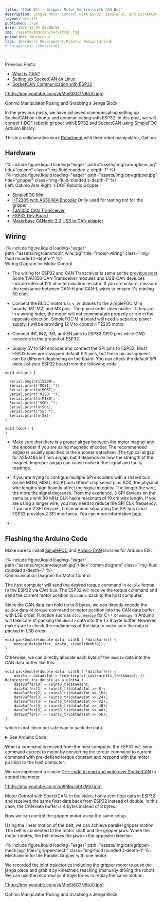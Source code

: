 ```yaml
---
title: "[CAN 04] - Gripper Motor Control with CAN Bus"
description: Single Motor Control with ESP32, simpleFOC, and SocketCAN for Robotic Gripper
layout: distill
published: true
date: 2023-12-05 00:00:00
img: /assets/img/can/socketcan.jpg
permalink: /motorcan/
tags: [Hardware Development,Robotic Manipulation]
# categories: robotics101

---
```


Previous Posts:
- [What is CAN?](/aboutcan/)
- [Setting up SocketCAN on Linux](/socketcan/)
- [SocketCAN Communication with ESP32](/esp32can/)



[!(http://img.youtube.com/vi/MmSt8G7N8ik/0.jpg)](http://www.youtube.com/watch?v=MmSt8G7N8ik)
<div class="caption">
   Optimo Manipulator Pusing and Grabbing a Jenga Block
</div>

In the previous posts, we have achieved communicating setting up SocketCAN on Ubuntu and communicating with ESP32. In this post, we will control 1-DOF roboric girpper with ESP32 and SocketCAN using [SimpleFOC](https://simplefoc.com/) Arduino library.

This is a collaborative work [Roboligent](https://roboligent.com/) with their robot manipulator, Optimo.

## Hardware

<div class="row">
    <div class="col-sm mt-3 mt-md-0">
        {% include figure.liquid loading="eager" path="assets/img/can/optimo.jpg" title="optimo" class="img-fluid rounded z-depth-1" %}
    </div>
    <div class="col-sm mt-3 mt-md-0">
        {% include figure.liquid loading="eager" path="assets/img/can/gripper.jpg" title="gripper" class="img-fluid rounded z-depth-1" %}
    </div>
</div>
<div class="caption">
  Left: Optimo Arm Right: 1-DOF Robotic Gripper
</div>

- [SimpleFOC Mini](https://docs.simplefoc.com/simplefocmini)
- [HT2205 with AS5048A Encoder](https://www.aliexpress.com/i/2251832870920974.html?gatewayAdapt=4itemAdapt) Onlly used for testing not for the gripper
- [TJA1050 CAN Transceiver](https://www.amazon.com/Comimark-Transceiver-TJA1050-Controller-Schnittstelle/dp/B07W4VZ2F2)
- [ESP32 Dev Board](https://a.co/d/8sRDkUT)
- [Makerbase CANable 2.0 USB to CAN adapter](https://makerbase3d.com/product/makerbase-canable-v2/?srsltid=AfmBOoo8SgfMBKoPkINomkXkyG8g6XlvwngQso5DAq0qLKPFEoTqkcba)



## Wiring
<div class="row">
    <div class="col-sm mt-3 mt-md-0">
        {% include figure.liquid loading="eager" path="assets/img/can/motor_wire.jpg" title="motor-wiring" class="img-fluid rounded z-depth-1" %}
    </div>
</div>
<div class="caption">
 Wiring Diagram for Motor Control
</div>

- The wiring for ESP32 and CAN Transceiver is same as the [previous post](/esp32can/). Some TJA1050 CAN Transceiver modules and USB-CAN deviuces include internal 120 ohm termination resistor. If you are unsure, measure the resistance between CAN-H and CAN-L wires to ensure it's reading 60 ohm.

- Connect the BLDC motor's u, v, w phases to the SimpleFOC Mini boards' M1, M2, and M3 pins. The phase order does matter. If they are in a wrong order, the motor will not commmutate properly or run in the opposite direction. SimpleFOC Mini board will need a separate power supply. I will be providing 12 V to control HT2205 motor. 

- Connect IN1, IN2, IN3, and EN pins to ESP32 GPIO pins while GND connects to the ground of ESP32.

- Supply 5V to SPI encoder and connect the SPI pins to ESP32. Most ESP32 have pre-assigned default SPI pins, but these pin assignment can be different depending on the board. You can check the default SPI pinout of your ESP32 board from the following code
```
void setup() {
  
  Serial.begin(115200);
  Serial.print("MOSI: ");
  Serial.println(MOSI);
  Serial.print("MISO: ");
  Serial.println(MISO);
  Serial.print("SCK: ");
  Serial.println(SCK);
  Serial.print("SS: ");
  Serial.println(SS);  
}

void loop() {
}
```


- Make sure that there is a proper airgap between the motor magnet and the encoder if you are using magnetic encoder. The recommended airgap is usually specified in the encoder datasheet. The typical airgap for AS5048a is 1 mm airgap, but it depends on how the strength of the magnet. Improper airgap can cause noise in the signal and faulty readings.

- If you are trying to configue multiple SPI encoders with a shared bus (same MOSI, MISO, SCLK) but differnt chip select pins (CS), the physical wire lengths significantly affect the signal integrity. The longer the wire, the more the signal degrades. From my exerience, 3 SPI devices on the same bus with 80 MHz CLK had a maximum of 10 cm wire length. If you are using a longer wire, you may need to reduce the SPI CLK frequency. If you are 2 SPI devices, I recommend separating the SPI bus since ESP32 provides 2 SPI interfaces. You can more information [here](https://randomnerdtutorials.com/esp32-spi-communication-arduino/).

- 
## Flashing the Arduino Code

Make sure to install [SimpleFOC](https://docs.simplefoc.com/installation) and [Arduio-CAN](https://github.com/sandeepmistry/arduino-CAN) libraries for Arduino IDE. 

<div class="row">
    <div class="col-sm mt-3 mt-md-0">
        {% include figure.liquid loading="eager" path="assets/img/can/diagram.jpg" title="comm-diagram" class="img-fluid rounded z-depth-1" %}
    </div>
</div>
<div class="caption">
 Communication Diagram for Motor Control
</div>

The host computer will send the desired torque command in `double` format to the ESP32 via CAN bus. The ESP32 will receive the torque command and send the current motor position in `double` back to the host computer.

Since the CAN data can hold up to 8 bytes, we can directly encode the `double` data of torque command or motor position into the CAN data buffer with LSB order. Function such as `std::memcpy` for C++ or `memcpy` in Arduino will take care of packing the `double` data into the 1 x 8 byte buffer. However, make sure to check the endianness of the data to make sure the data is packed in LSB order.
```
void packDouble(double data, uint8_t *dataBuffer) {
    memcpy(dataBuffer, &data, sizeof(double));
}
```

Otherwise, we can directly allocate each byte of the `double` data into the CAN data buffer like this:
```
void packDouble(double data, uint8_t *dataBuffer) {
    uint64_t dataAsInt = *reinterpret_cast<uint64_t*>(&data); // Reinterpret the double as a uint64_t
    dataBuffer[0] = (uint8_t)dataAsInt;
    dataBuffer[1] = (uint8_t)(dataAsInt >> 8);
    dataBuffer[2] = (uint8_t)(dataAsInt >> 16);
    dataBuffer[3] = (uint8_t)(dataAsInt >> 24);
    dataBuffer[4] = (uint8_t)(dataAsInt >> 32);
    dataBuffer[5] = (uint8_t)(dataAsInt >> 40);
    dataBuffer[6] = (uint8_t)(dataAsInt >> 48);
    dataBuffer[7] = (uint8_t)(dataAsInt >> 56);
}
```
which is not clean but safe way to pack the data.


<details>
  <summary>See Arduino Code</summary>

```
//==================================================================================//

#include <CAN.h>
#include <SimpleFOC.h>

#define TX_GPIO_NUM 26 // Connects to CTX
#define RX_GPIO_NUM 27 // Connects to CRX

#define HSPI_MISO 19
#define HSPI_MOSI 23
#define HSPI_SCLK 18
#define HSPI_SS 5

#define PWM_A 15
#define PWM_B 2
#define PWM_C 4
#define EN 16

#define CAN_RX_ID = 0x11;
#define CAN_TX_ID = 0x21;

#define MOTOR_POLE_PAIRS 8
#define MOTOR_PHASE_RESISTANCE 2.240

const float torque_constant = 0.0557; // Nm/A


// MagneticSensorSPI(int cs, float _cpr, int _angle_register)
// config           - SPI config
//  cs              - SPI chip select pin
MagneticSensorSPI sensor = MagneticSensorSPI(AS5048_SPI, HSPI_SS);

// for esp 32, it has 2 spi interfaces VSPI (default) and HPSI as the second one
// to enable it instatiate the object
SPIClass SPI_2(HSPI);

BLDCMotor motor = BLDCMotor(MOTOR_POLE_PAIRS, MOTOR_PHASE_RESISTANCE);
BLDCDriver3PWM driver = BLDCDriver3PWM(PWM_A, PWM_B, PWM_C, EN);
Commander command = Commander(Serial);
// target variable
float target_torque = 0;
void doTarget(char *cmd) { command.scalar(&target_torque, cmd); }


//==================================================================================//

void setup() {
  Serial.begin(115200);
  // while (!Serial)
  //   ;
  delay(1000);

  Serial.println("CAN Receiver/Receiver");

  // Set the pins
  CAN.setPins(RX_GPIO_NUM, TX_GPIO_NUM);

  // start the CAN bus at 250 kbps
  if (!CAN.begin(500E3)) {
    Serial.println("Starting CAN failed!");
    while (1)
      ;
  } else {
    Serial.println("CAN Initialized");
  }

  command.add('T', doTarget, "target");
  // Start Motor
  configMotor();
}

//==================================================================================//

void loop() {
  // user communication
  // command.run();

  target_torque = canReceive(CAN_RX_ID);

  motor.loopFOC();

  if (target_torque > 0.5)
    target_torque = 0.5;
  else if (target_torque < -0.5)
    target_torque = -0.5;

  // float target_current = target_torque / torque_constant // Nm/A
  motor.move(target_torque);
  Serial.print("target_torque: ");
  Serial.println(target_torque);

  sensor.update();
  Serial.print("current position: ");
  Serial.println(sensor.getAngle());
  // send angle over CAN
  
}

//==================================================================================//

void canSender(double data) {

  // send packet: id is 11 bits, packet can contain up to 8 bytes of data
  Serial.print("Sending packet ... ");

  CAN.beginPacket(CAN_TX_ID ); // sets the ID and clears the transmit buffer
  // CAN.beginExtendedPacket(0xabcdef);
  // write data to buffer. data is not sent until endPacket() is
  // called.
  uint8_t dataBuffer[8];
  memcpy(dataBuffer, &data, sizeof(double));
  CAN.write(dataBuffer, sizeof(dataBuffer));
  CAN.endPacket();
  Serial.print("packet end ... ");


  Serial.println("done");
}


//==================================================================================//

double canReceive(int id) {
  // Try to parse packet
  int packetSize = CAN.parsePacket();

  if (packetSize) {
    // Received a packet
    if (!CAN.packetExtended() && CAN.packetId() == id) {
      // Check if the packet size matches the expected size of a float (4 bytes)
      if (packetSize == sizeof(double)) {
        double receivedData; // Declare the received float variable

        // Read the 8 bytes of the double from the CAN packet and store them in
        // receivedData
        CAN.readBytes((char *)&receivedData, sizeof(double));
        Serial.print("Received data: ");
        Serial.println(receivedData);
        canSender(sensor.getAngle());
        return receivedData; // Return the received float
      }
    }
  }

  // Return a default value (you can choose a meaningful default)
  return 0.0;
}

//==================================================================================//

void configMotor() {
  // start the newly defined spi communication
  SPI_2.begin(HSPI_SCLK, HSPI_MISO, HSPI_MOSI, HSPI_SS); // SCLK, MISO, MOSI, SS
  // initialise magnetic sensor hardware
  sensor.init(&SPI_2);
  motor.linkSensor(&sensor);

  // Set Driver
  driver.voltage_power_supply = 12;
  driver.voltage_limit = 5;
  driver.init();
  motor.linkDriver(&driver);

  // FOC model selection
  motor.foc_modulation = FOCModulationType::SpaceVectorPWM;
  // set motion control loop to be used
  motor.controller = MotionControlType::torque; // it sends voltage without phase resistance defined
                                                // make sure to set phase resistance or current sense to command current

  // Set Motor Limits
  motor.velocity_limit = 3;
  motor.voltage_limit = 5;

  // aligning voltage
  motor.voltage_sensor_align = 3;

  // Init Motor
  motor.init();
  motor.initFOC();

  // Serial.println("Motor Init");
}
//==================================================================================//

```
</details>

When a command is recived from the host computer, the ESP32 will send command current to motor by converting the torque command to current command with pre-defiend torque constant and respond with the motor position to the host computer.

We can implement a simple [C++ code to read and write over SocketCAN](https://blog.mbedded.ninja/programming/operating-systems/linux/how-to-use-socketcan-with-c-in-linux/) to control the motor.


[!(http://img.youtube.com/vi/8PiBqahbf7M/0.jpg)](http://www.youtube.com/watch?v=8PiBqahbf7M)
<div class="caption">
   Motor Cotnrol with SocketCAN. In the video, I only sent float data in ESP32 and received the same float data back from ESP32 instead of double. In this case, the CAN data buffer is 4 bytes instead of 8 bytes.
</div>

Now we can control the gripper motor using the same setup. 

Using the linear motion of the belt, we can achieve parallel gripper motion. The belt is connected to the motor shaft and the gripper jaws. When the motor rotates, the belt moves the jaws in the opposite direction. 

<div class="row">
    <div class="col-sm mt-3 mt-md-0">
        {% include figure.liquid loading="eager" path="assets/img/can/gripper-mech.jpg" title="gripper-mech" class="img-fluid rounded z-depth-1" %}
    </div>
</div>
<div class="caption">
 Mechanism for the Parallel Gripper with one motor
</div>


We recorded the joint trajectories including the gripper motor to push the jenga piece and grab it by kinestheic teaching (manually driving the robot). We can use the recorded joint trajectories to replay the same motion.

[!(http://img.youtube.com/vi/MmSt8G7N8ik/0.jpg)](http://www.youtube.com/watch?v=MmSt8G7N8ik)
<div class="caption">
   Optimo Manipulator Pusing and Grabbing a Jenga Block
</div>